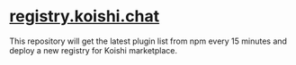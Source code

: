 # [registry.koishi.chat](https://registry.koishi.chat)

This repository will get the latest plugin list from npm every 15 minutes and deploy a new registry for Koishi marketplace.
